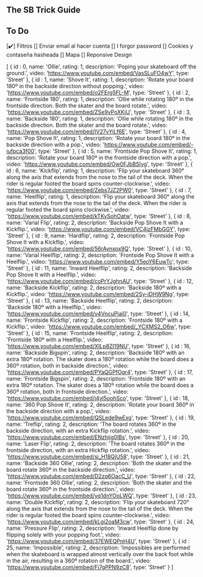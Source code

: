 ## The SB Trick Guide

## To Do
[✔️] Filtros
[] Enviar email al hacer cuenta
[] I forgor password
[] Cookies y contaseña hasheada
[] Mapa
[] Reponsive Design


[
{
    id : 0,
    name: 'Ollie',
    rating: 1,
    description: 'Poping your skateboard off the ground.',
    video: 'https://www.youtube.com/embed/VasSLuFO4wY',
    type: 'Street'
},
{
    id : 1,
    name: 'Shove It',
    rating: 1,
    description: 'Rotate your board 180º in the backside direction without popping.',
    video: 'https://www.youtube.com/embed/o2FErg5FL-M',
    type: 'Street'
},
{
    id : 2,
    name: 'Frontside 180',
    rating: 1,
    description: 'Ollie while rotating 180º in the frontside direction. Both the skater and the board rotate.',
    video: 'https://www.youtube.com/embed/ZSe9vPoXKiU',
    type: 'Street'
},
{
    id : 3,
    name: 'Backside 180',
    rating: 1,
    description: 'Ollie while rotating 180º in the backside direction. Both the skater and the board rotate.',
    video: 'https://www.youtube.com/embed/IV27vYiLf6E',
    type: 'Street'
},
{
    id : 4,
    name: 'Pop Shove It',
    rating: 1,
    description: 'Rotate your board 180º in the backside direction with a pop.',
    video: 'https://www.youtube.com/embed/-iufpca3f00',
    type: 'Street'
},
{
    id : 5,
    name: 'Frontside Pop Shove It',
    rating: 1,
    description: 'Rotate your board 180º in the frontside direction with a pop.',
    video: 'https://www.youtube.com/embed/Ow0FJbBSIyg',
    type: 'Street'
},
{
    id : 6,
    name: 'Kickflip',
    rating: 1,
    description: 'Flip your skateboard 360° along the axis that extends from the nose to the tail of the deck. When the rider is regular footed the board spins counter-clockwise.',
    video: 'https://www.youtube.com/embed/Zebs7JZ2PW0',
    type: 'Street'
},
{
    id : 7,
    name: 'Heelflip',
    rating: 1,
    description: 'Flip your skateboard 360° along the axis that extends from the nose to the tail of the deck. When the rider is regular footed the board spins clockwise.',
    video: 'https://www.youtube.com/embed/kTKySohOatw',
    type: 'Street'
},
{
    id : 8,
    name: 'Varial Flip',
    rating: 2,
    description: 'Backside Pop Shove It with a Kickflip.',
    video: 'https://www.youtube.com/embed/VC4jzFMbGGY',
    type: 'Street'
},
{
    id : 9,
    name: 'Hardflip',
    rating: 2,
    description: 'Frontside Pop Shove It with a Kickflip.',
    video: 'https://www.youtube.com/embed/56rAynxox9Q',
    type: 'Street'
},
{
    id : 10,
    name: 'Varial Heelflip',
    rating: 2,
    description: 'Frontside Pop Shove It with a Heelflip.',
    video: 'https://www.youtube.com/embed/Y5eoY6EuwTc',
    type: 'Street'
},
{
    id : 11,
    name: 'Inward Heelflip',
    rating: 2,
    description: 'Backside Pop Shove It with a Heelflip.',
    video: 'https://www.youtube.com/embed/coPrYJghnAU',
    type: 'Street'
},
{
    id : 12,
    name: 'Backside Kickflip',
    rating: 2,
    description: 'Backside 180º with a Kickflip.',
    video: 'https://www.youtube.com/embed/2Sy-jDHW9Ng',
    type: 'Street'
},
{
    id : 13,
    name: 'Backside Heelflip',
    rating: 2,
    description: 'Backside 180º with a Heelflip.',
    video: 'https://www.youtube.com/embed/v4VncuPiai0',
    type: 'Street'
},
{
    id : 14,
    name: 'Frontside Kickflip',
    rating: 2,
    description: 'Frontside 180º with a Kickflip.',
    video: 'https://www.youtube.com/embed/_YCXMS2_O6w',
    type: 'Street'
},
{
    id : 15,
    name: 'Frontside Heelflip',
    rating: 2,
    description: 'Frontside 180º with a Heelflip.',
    video: 'https://www.youtube.com/embed/XILp8ZI19NU',
    type: 'Street'
},
{
    id : 16,
    name: 'Backside Bigspin',
    rating: 2,
    description: 'Backside 180º with an extra 180º rotation. The skater does a 180º rotation while the board does a 360º rotation, both in backside direction.',
    video: 'https://www.youtube.com/embed/PYaQGPfOqr4',
    type: 'Street'
},
{
    id : 17,
    name: 'Frontside Bigspin',
    rating: 2,
    description: 'Frontside 180º with an extra 180º rotation. The skater does a 180º rotation while the board does a 360º rotation, both in frontside direction.',
    video: 'https://www.youtube.com/embed/j4yl5oohSco',
    type: 'Street'
},
{
    id : 18,
    name: '360 Pop Shove It',
    rating: 2,
    description: 'Rotate your board 360º in the backside direction with a pop.',
    video: 'https://www.youtube.com/embed/QSLede9wExg',
    type: 'Street'
},
{
    id : 19,
    name: 'Treflip',
    rating: 2,
    description: 'The board rotates 360º in the backside direction, with an extra Kickflip rotation.',
    video: 'https://www.youtube.com/embed/ENzhijg0IBs',
    type: 'Street'
},
{
    id : 20,
    name: 'Laser Flip',
    rating: 2,
    description: 'The board rotates 360º in the frontside direction, with an extra Hickflip rotation.',
    video: 'https://www.youtube.com/embed/si_H18QjU58',
    type: 'Street'
},
{
    id : 21,
    name: 'Backside 360 Ollie',
    rating: 2,
    description: 'Both the skater and the board rotate 360º in the backside direction.',
    video: 'https://www.youtube.com/embed/D2zq6OacC_U',
    type: 'Street'
},
{
    id : 22,
    name: 'Frontside 360 Ollie',
    rating: 2,
    description: 'Both the skater and the board rotate 360º in the frontside direction.',
    video: 'https://www.youtube.com/embed/yq1dnYOoLWQ',
    type: 'Street'
},
{
    id : 23,
    name: 'Double Kickflip',
    rating: 2,
    description: 'Flip your skateboard 720° along the axis that extends from the nose to the tail of the deck. When the rider is regular footed the board spins counter-clockwise.',
    video: 'https://www.youtube.com/embed/kLgi2oaM3cw',
    type: 'Street'
},
{
    id : 24,
    name: 'Pressure Flip',
    rating: 2,
    description: 'Inward Heelflip done by flipping solely with your popping foot.',
    video: 'https://www.youtube.com/embed/37EWEQPnH4U',
    type: 'Street'
},
{
    id : 25,
    name: 'Impossible',
    rating: 2,
    description: 'Impossibles are performed when the skateboard is wrapped almost vertically over the back foot while in the air, resulting in a 360º rotation of the board.',
    video: 'https://www.youtube.com/embed/Fi7gPPN9zC8',
    type: 'Street'
}
]